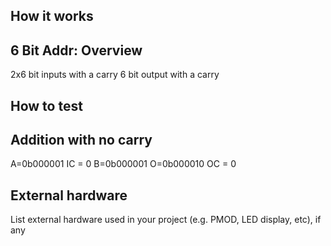 <!---

This file is used to generate your project datasheet. Please fill in the information below and delete any unused
sections.

You can also include images in this folder and reference them in the markdown. Each image must be less than
512 kb in size, and the combined size of all images must be less than 1 MB.
-->

## How it works
## 6 Bit Addr: Overview

2x6 bit inputs with a carry
6 bit output with a carry

## How to test
## Addition with no carry

A=0b000001
IC = 0
B=0b000001
O=0b000010
OC = 0

## External hardware

List external hardware used in your project (e.g. PMOD, LED display, etc), if any
